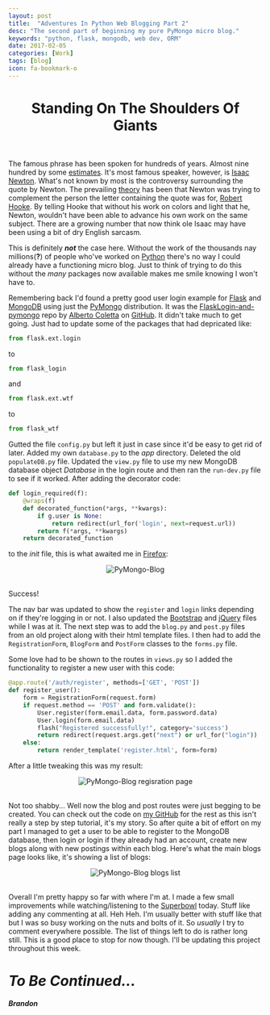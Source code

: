 ```yaml
---
layout: post
title:  "Adventures In Python Web Blogging Part 2"
desc: "The second part of beginning my pure PyMongo micro blog."
keywords: "python, flask, mongodb, web dev, ORM"
date: 2017-02-05
categories: [Work]
tags: [blog]
icon: fa-bookmark-o
---
```


<h1 style="text-align: center;">Standing On The Shoulders Of Giants</h1>
<br>

The famous phrase has been spoken for hundreds of years. Almost nine hundred by 
some [estimates](https://en.wikipedia.org/wiki/Standing_on_the_shoulders_of_giants). 
It's most famous speaker, however, is [Isaac Newton](https://en.wikipedia.org/wiki/Isaac_Newton). What's not known by
most is the controversy surrounding the quote by Newton. The prevailing [theory](https://www.brainpickings.org/2016/02/16/newton-standing-on-the-shoulders-of-giants/) has
been that Newton was trying to complement the person the letter containing the quote was for, [Robert Hooke](https://en.wikipedia.org/wiki/Robert_Hooke).
By telling Hooke that without his work on colors and light that he, Newton, wouldn't 
have been able to advance his own work on the same subject. There are a growing 
number that now think ole Isaac may have been using a bit of dry English sarcasm.

This is definitely **_not_** the case here. Without the work of the thousands nay 
millions(**?**) of people who've worked on [Python](https://www.python.org/) there's no way I could already have 
a functioning micro blog. Just to think of trying to do this without the *many* 
packages now available makes me smile knowing I won't have to. 

Remembering back I'd found a pretty good user login example for [Flask](http://flask.pocoo.org/) and [MongoDB](https://www.mongodb.com/)
using just the [PyMongo](https://api.mongodb.com/python/current/) distribution. It was the [FlaskLogin-and-pymongo](https://github.com/boh717/FlaskLogin-and-pymongo) repo by [Alberto 
Coletta](https://github.com/boh717) on [GitHub](https://github.com/). It didn't take much to get going. Just had to update some of the 
packages that had depricated like:

```python
from flask.ext.login 
```
to

```python
from flask_login
```

and

```python
from flask.ext.wtf
```

to

```python
from flask_wtf
```

Gutted the file `config.py` but left it just in case since it'd be easy to get rid of later.
Added my own `database.py` to the *app* directory. Deleted the old `populateDB.py` file.
Updated the `view.py` file to use my new MongoDB database object *Database* in the login route and then 
ran the `run-dev.py` file to see if it worked. After adding the decorator code: 

```python
def login_required(f):
    @wraps(f)
    def decorated_function(*args, **kwargs):
        if g.user is None:
            return redirect(url_for('login', next=request.url))
        return f(*args, **kwargs)
    return decorated_function
```

to the *init* file, this is what awaited me in [Firefox](https://www.mozilla.org/en-US/firefox/new/):

<div style="text-align: center;">
<img align="center" src="https://ideletemyself.github.io/static/assets/img/blog/blog images/pymongo-ss1.png" alt="PyMongo-Blog"></div>
<br>

Success!

The nav bar was updated to show the `register` and `login` links depending on if they're logging in or not.
I also updated the [Bootstrap](http://getbootstrap.com/) and [jQuery](https://jquery.com/) files while I was at it. The next step was to add 
the `blog.py` and `post.py` files from an old project along with their html template files. I then
had to add the `RegistrationForm`, `BlogForm` and `PostForm` classes to the `forms.py` file.

Some love had to be shown to the routes in `views.py` so I added the functionality to register
a new user with this code:

```python
@app.route('/auth/register', methods=['GET', 'POST'])
def register_user():
    form = RegistrationForm(request.form)
    if request.method == 'POST' and form.validate():
        User.register(form.email.data, form.password.data)
        User.login(form.email.data)
        flash("Registered successfully!", category='success')
        return redirect(request.args.get("next") or url_for("login"))
    else:
        return render_template('register.html', form=form)
```

After a little tweaking this was my result:

<div style="text-align: center;">
<img align="center" src="https://ideletemyself.github.io/static/assets/img/blog/blog images/pymongo-ss4.png" alt="PyMongo-Blog regisration page"></div>
<br>

Not too shabby... Well now the blog and post routes were just begging to be created. You can check out
the code on [my GitHub](https://github.com/ideletemyself/PyMongo-Blog) for the rest as this isn't really a step by step tutorial, it's my story.
So after quite a bit of effort on my part I managed to get a user to be able to register to the MongoDB database, then login or login
if they already had an account, create new blogs along with new postings within each blog. Here's what the main blogs page
looks like, it's showing a list of blogs:

<div style="text-align: center;">
<img align="center" src="https://ideletemyself.github.io/static/assets/img/blog/blog images/pymongo-ss2.png" alt="PyMongo-Blog blogs list"></div>
<br>


Overall I'm pretty happy so far with where I'm at. I made a few small improvements while watching/listening to the [Superbowl](https://twitter.com/SuperBowl)
today. Stuff like adding any commenting at all. Heh Heh. I'm usually better with stuff like that but I was so busy working on 
the nuts and bolts of it. So *usually* I try to comment everywhere possible. The list of things left to do is rather long still.
This is a good place to stop for now though. I'll be updating this project throughout this week.

# *To Be Continued...*

**_Brandon_**
